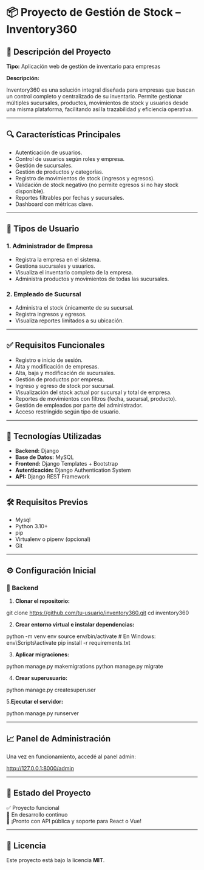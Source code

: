 # 📦 Proyecto de Gestión de Stock – Inventory360

## 📄 Descripción del Proyecto

**Tipo:** Aplicación web de gestión de inventario para empresas

**Descripción:**

Inventory360 es una solución integral diseñada para empresas que buscan un control completo y centralizado de su inventario. Permite gestionar múltiples sucursales, productos, movimientos de stock y usuarios desde una misma plataforma, facilitando así la trazabilidad y eficiencia operativa.

---

## 🔍 Características Principales

- Autenticación de usuarios.
- Control de usuarios según roles y empresa.
- Gestión de sucursales.
- Gestión de productos y categorías.
- Registro de movimientos de stock (ingresos y egresos).
- Validación de stock negativo (no permite egresos si no hay stock disponible).
- Reportes filtrables por fechas y sucursales.
- Dashboard con métricas clave.

---

## 👥 Tipos de Usuario

### 1. Administrador de Empresa
- Registra la empresa en el sistema.
- Gestiona sucursales y usuarios.
- Visualiza el inventario completo de la empresa.
- Administra productos y movimientos de todas las sucursales.

### 2. Empleado de Sucursal
- Administra el stock únicamente de su sucursal.
- Registra ingresos y egresos.
- Visualiza reportes limitados a su ubicación.

---

## ✅ Requisitos Funcionales

- Registro e inicio de sesión.
- Alta y modificación de empresas.
- Alta, baja y modificación de sucursales.
- Gestión de productos por empresa.
- Ingreso y egreso de stock por sucursal.
- Visualización del stock actual por sucursal y total de empresa.
- Reportes de movimientos con filtros (fecha, sucursal, producto).
- Gestión de empleados por parte del administrador.
- Acceso restringido según tipo de usuario.

---

## 🚀 Tecnologías Utilizadas

- **Backend:** Django
- **Base de Datos:** MySQL
- **Frontend:** Django Templates + Bootstrap
- **Autenticación:** Django Authentication System
- **API:** Django REST Framework

---

## 🛠️ Requisitos Previos

- Mysql
- Python 3.10+
- pip
- Virtualenv o pipenv (opcional)
- Git

---

## ⚙️ Configuración Inicial

### 🔧 Backend

1. **Clonar el repositorio:**

git clone https://github.com/tu-usuario/inventory360.git
cd inventory360

2. **Crear entorno virtual e instalar dependencias:**

python -m venv env
source env/bin/activate  # En Windows: env\\Scripts\\activate
pip install -r requirements.txt

3. **Aplicar migraciones:**

python manage.py makemigrations
python manage.py migrate

4. **Crear superusuario:**

python manage.py createsuperuser

5.**Ejecutar el servidor:**

python manage.py runserver


---


## 📈 Panel de Administración

Una vez en funcionamiento, accedé al panel admin:

http://127.0.0.1:8000/admin


---

## 📌 Estado del Proyecto

✅ Proyecto funcional  
🔄 En desarrollo continuo  
📢 ¡Pronto con API pública y soporte para React o Vue!

---

## 📄 Licencia

Este proyecto está bajo la licencia **MIT**.
